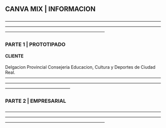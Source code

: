 ##  CANVA MIX | INFORMACION
———————————————————————————————————————————————————————————————————————————————————————————————
###   PARTE 1 | PROTOTIPADO
####    CLIENTE
Delgacion Provincial Consejeria Educacion, Cultura y Deportes de Ciudad Real.
———————————————————————————————————————————————————————————————————————————————————————
###   PARTE 2 | EMPRESARIAL

———————————————————————————————————————————————————————————————————————————————————————————————